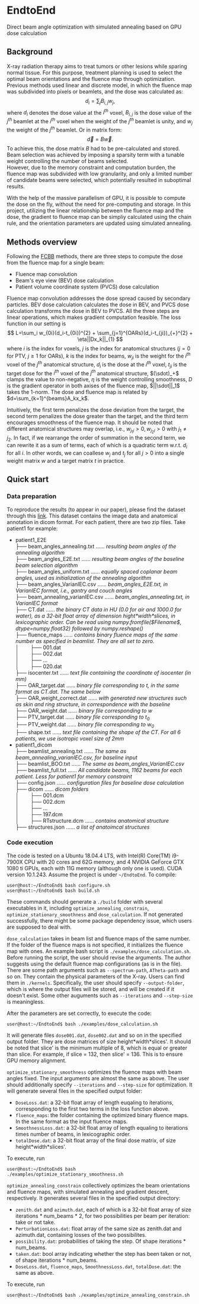 # EndtoEnd
Direct beam angle optimization with simulated annealing based on GPU dose calculation

## Background
  X-ray radiation therapy aims to treat tumors or other lesions while sparing normal tissue. For this purpose, treatment planning is used to select the optimal beam orientations and the fluence map through optimization. Previous methods used linear and discrete model, in which the fluence map was subdivided into pixels or beamlets, and the dose was calculated as:
  $$d_i = \sum_jB_{i,j}w_j,$$
  where $d_i$ denotes the dose value at the $i^{th}$ voxel, $B_{i,j}$ is the dose value of the $j^{th}$ beamlet at the $i^{th}$ voxel when the weight of the $j^{th}$ beamlet is unity, and $w_j$ the weight of the $j^{th}$ beamlet. Or in matrix form:
  $$\vec{d}=B\vec{w}.$$
  To achieve this, the dose matrix $B$ had to be pre-calculated and stored. Beam selection was achieved by imposing a sparsity term with a tunable weight controlling the number of beams selected.  
  However, due to the memory constraint and computation burden, the fluence map was subdivided with low granularity, and only a limited number of candidate beams were selected, which potentially resulted in suboptimal results.
  
  With the help of the massive parallelism of GPU, it is possible to compute the dose on the fly, without the need for pre-computing and storage. In this project, utilizing the linear relationship between the fluence map and the dose, the gradient to fluence map can be simpliy calculated using the chain rule, and the orientation parameters are updated using simulated annealing.

## Methods overview
  Following the [FCBB] methods, there are three steps to compute the dose from the fluence map for a single beam:
  * Fluence map convolution
  * Beam's eye view (BEV) dose calculation
  * Patient volume coordinate system (PVCS) dose calculation

  Fluence map convolution addresses the dose spread caused by secondary particles. BEV dose calculation calculates the dose in BEV, and PVCS dose calculation transforms the dose in BEV to PVCS. All the three steps are linear operations, which makes gradient computation feasible. The loss function in our setting is $$ L=\sum_i w_{0i}(d_i-t_{0i})^{2} + \sum_{j=1}^{OARs}(d_i-t_{ji})_{+}^{2} + \eta||Dx_k||_{1} $$ where $i$ is the index for voxels, $j$ is the index for anatomical structures ($j=0$ for PTV, $j\geq1$ for OARs), $k$ is the index for beams, $w_{ji}$ is the weight for the $i^{th}$ voxel of the $j^{th}$ anatomical structure, $d_i$ is the dose at the $i^{th}$ voxel, $t_{ji}$ is the target dose for the $i^{th}$ voxel of the $j^{th}$ anatomical structure, $(\sdot)_+$ clamps the value to non-negative, $\eta$ is the weight controlling smoothness, $D$ is the gradient operator in both axises of the fluence map, $||\sdot||_1$ takes the 1-norm. The dose and fluence map is related by $d=\sum_{k=1}^{beams}A_kx_k$.

  Intuitively, the first term penalizes the dose deviation from the target, the second term penalizes the dose greater than the target, and the third term encourages smoothness of the fluence map. It should be noted that different anatomical structures may overlap, i.e., $w_{j_1i}>0,w_{j_2i}>0$ with $j_1 \neq j_2$. In fact, if we rearrange the order of summation in the second term, we can rewrite it as a sum of terms, each of which is a quadratic term w.r.t. $d_i$ for all $i$. In other words, we can coallese $w_j$ and $t_j$ for all $j>0$ into a single weight matrix $w$ and a target matrix $t$ in practice.

## Quick start
### Data preparation
  To reproduce the results (to appear in our paper), please find the dataset through this [link](https://doi.org/10.5281/zenodo.7236751). This dataset contains the image data and anatomical annotation in dicom format. For each patient, there are two zip files. Take patient1 for example:
  * patient1_E2E\
    ├── beam_angles_annealing.txt ...... *resulting beam angles of the annealing algorithm* \
    ├── beam_angles_E2E.txt ...... *resulting beam angles of the baseline beam selection algorithm* \
    ├── beam_angles_uniform.txt ...... *equally spaced coplanar beam angles, used as initialization of the annealing algorithm* \
    ├── beam_angles_VarianIEC.csv ...... *beam_angles_E2E.txt, in VarianIEC format, i.e., gantry and couch angles* \
    ├── beam_annealing_varianIEC.csv ...... *beam_angles_annealing.txt, in VarianIEC format* \
    ├── CT.dat ...... *the binary CT data in HU (0.0 for air and 1000.0 for water), as a 32-bit float array of dimension hight\*width\*slices, in lexicographic order. Can be read using numpy.fromfile(\$Filename\$, dtype=numpy.float32) followed by numpy.reshape()* \
    ├── fluence_maps ...... *contains binary fluence maps of the same number as specified in beamlist. They are all set to zero.* \
    │ &nbsp;  &nbsp;  &nbsp; &nbsp;├── 001.dat\
    │ &nbsp;  &nbsp;  &nbsp; &nbsp;├── 002.dat\
    │ &nbsp;  &nbsp;  &nbsp; &nbsp;├── ...\
    │ &nbsp;  &nbsp;  &nbsp; &nbsp;├── 020.dat\
    ├── isocenter.txt ...... *text file containing the coordinate of isocenter (in mm)* \
    ├── OAR_target.dat ...... *binary file corresponding to $t$, in the same format as CT.dat. The same below* \
    ├── OAR_weight_correct.dat ...... *with generated new structures such as skin and ring structure, in correspondence with the baseline* \
    ├── OAR_weight.dat ...... *binary file corresponding to $w$* \
    ├── PTV_target.dat ...... *binary file corresponding to $t_0$* \
    ├── PTV_weight.dat ...... *binary file corresponding to $w_0$* \
    ├── shape.txt ...... *text file containing the shape of the CT. For all 6 patients, we use isotropic voxel size of 2mm*
  * patient1_dicom\
    ├── beamlist_annealing.txt ...... *The same as beam_annealing_varianIEC.csv, for baseline input* \
    ├── beamlist_BOO.txt ...... *The same as beam_angles_VarianIEC.csv* \
    ├── beamlist_full.txt ...... *All candidate beams, 1162 beams for each patient. Less for patient1 for memory constraint* \
    ├── config.json ...... *configuration files for baseline dose calculation* \
    ├── dicom ...... *dicom folders* \
    │ &nbsp;  &nbsp;  &nbsp; &nbsp;├── 001.dcm\
    │ &nbsp;  &nbsp;  &nbsp; &nbsp;├── 002.dcm\
    │ &nbsp;  &nbsp;  &nbsp; &nbsp;├── ...\
    │ &nbsp;  &nbsp;  &nbsp; &nbsp;├── 197.dcm\
    │ &nbsp;  &nbsp;  &nbsp; &nbsp;├── RTstructure.dcm ...... *contains anatomical structure* \
    ├── structures.json ...... *a list of anatoimcal structures*

### Code execution
  The code is tested on a Ubuntu 18.04.4 LTS, with Intel(R) Core(TM) i9-7900X CPU with 20 cores and 62G memory, and 4 NVIDIA GeForce GTX 1080 ti GPUs, each with 11G memory (although only one is used). CUDA version 10.1.243. Assume the project is under ```~/EndtoEnd```. To compile:
  ```console
  user@host:~/EndtoEnd$ bash configure.sh
  user@host:~/EndtoEnd$ bash build.sh
  ```
  These commands should generate a ```./build``` folder with several executables in it, including ```optimize_annealing_constrain```, ```optimize_stationary_smoothness``` and ```dose_calculation```. If not generated successfully, there might be some package dependency issue, which users are supposed to deal with.

  ```dose_calculation``` takes in beam list and fluence maps of the same number. If the folder of the fluence maps is not specified, it initializes the fluence map with ones. An example bash script is ```./examples/dose_calculation.sh```. Before running the script, the user should revise the arguments. The author suggests using the default fluence map configurations (as is in the file). There are some path arguments such as ```--spectrum-path```, ```ATheta-path``` and so on. They contain the physical parameters of the X-ray. Users can find them in ```./kernels```. Specifically, the user should specify ```--output-folder```, which is where the output files will be stored, and will be created if it doesn't exist. Some other auguments such as ```--iterations``` and ```--step-size``` is meaningless.

  After the parameters are set correctly, to execute the code:
  ```
  user@host:~/EndtoEnd$ bash ./examples/dose_calculation.sh
  ```
  It will generate files ```dose001.dat```, ```dose002.dat``` and so on in the specified output folder. They are dose matrices of size height\*width\*slices'. It should be noted that slice' is the minimum multiple of 8, which is equal or greater than slice. For example, if slice = 132, then slice' = 136. This is to ensure GPU memory alignment. 

  ```optimize_stationary_smoothness``` optimizes the fluence maps with beam angles fixed. The input arguments are almost the same as above. The user should additionally specify ```--iterations``` and ```--step-size``` for optimization. It will generate several files in the specified output folder:
  * ```DoseLoss.dat```: a 32-bit float array of length euqaling to iterations, corresponding to the first two terms in the loss function above.
  * ```fluence_maps```: the folder containing the optimized binary fluence maps. In the same format as the input fluence maps.
  * ```SmoothnessLoss.dat```: a 32-bit float array of length equaling to iterations times number of beams, in lexicographic order.
  * ```totalDose.dat```: a 32-bit float array of the final dose matrix, of size height\*width\*slices'.

  To execute, run
  ```console
  user@host:~/EndtoEnd$ bash ./examples/optimize_stationary_smoothness.sh
  ```

  ```optimize_annealing_constrain``` collectively optimizes the beam orientations and fluence maps, with simulated annealing and gradient descent, respectively. It generates several files in the specified output directory:
  * ```zenith.dat``` and ```azimuth.dat```, each of which is a 32-bit float array of size iterations \* num_beams * 2, for two possibilities per beam per iteration: take or not take.
  * ```PerturbationLoss.dat```: float array of the same size as zenith.dat and azimuth.dat, containing losses of the two possibilites.
  * ```possibility.dat```: probabilities of taking the step. Of shape iterations \* num_beams.
  * ```taken.dat```: bool array indicating whether the step has been taken or not, of shape iterations \* num_beams.
  * ```DoseLoss.dat```, ```fluence_maps```, ```SmoothnessLoss.dat```, ```totalDose.dat```: the same as above.
  
  To execute, run
  ```
  user@host:~/EndtoEnd$ bash ./examples/optimize_annealing_constrain.sh
  ```

[FCBB]: https://pubmed.ncbi.nlm.nih.gov/21081826/